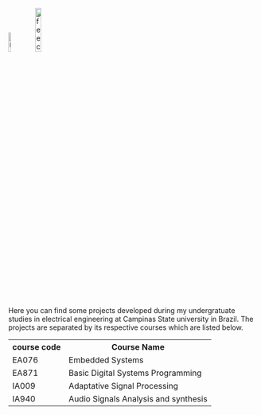 <p>
<img src="https://www.ige.unicamp.br/pesquisadapesquisa/wp-content/uploads/sites/63/2022/10/logo-unicamp_negativo_220921.png" alt="Unicamp" style="width:10%"> 
<img src="https://www.fee.unicamp.br/wp-content/uploads/2021/03/feec_2logo_feec_184x73.png" alt="feec" style="width:15%">
</p>

Here you can find some projects developed during my undergratuate studies in electrical engineering at Campinas State university in Brazil. The projects are separated by its respective courses which are listed below. 

<table>
  <tr>
    <th>course code</th>
    <th>Course Name</th>
  </tr>
  <tr>
    <td>EA076</td>
    <td>Embedded Systems</td>
  </tr>
  <tr>
    <td>EA871</td>
    <td>Basic Digital Systems Programming</td>
  </tr>
  <tr>
    <td>IA009
    <td>Adaptative Signal Processing</td>
  </tr>
  <tr>
    <td>IA940</td>
    <td>Audio Signals Analysis and synthesis</td>
  </tr>
</table>
